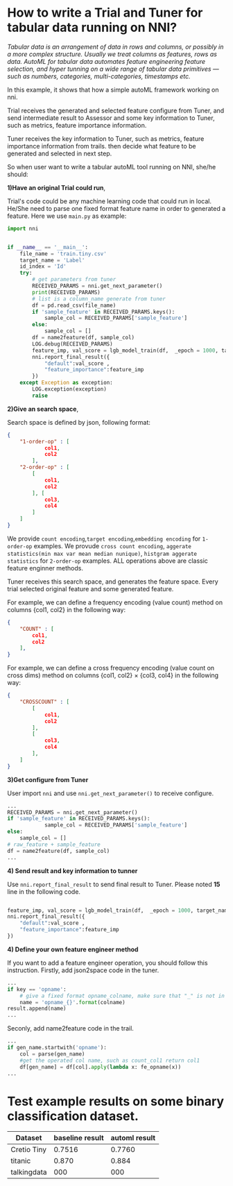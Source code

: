 # How to write a Trial and Tuner for tabular data running on NNI?
*Tabular data is an arrangement of data in rows and columns, or possibly in a more complex structure. Usually we treat columns as features, rows as data. AutoML for tabular data automates feature engineering  feature selection, and hyper tunning on a wide range of tabular data primitives — such as numbers, categories, multi-categories, timestamps etc.*

In this example, it shows that how a simple autoML framework working on nni.

Trial receives the generated and selected feature configure from Tuner, and send intermediate result to Assessor and some key information to Tuner, such as metrics, feature importance information.

Tuner receives the key information to Tuner, such as metrics, feature importance information from trails.
then decide what feature to be generated and selected in next step.

So when user want to write a tabular autoML tool running on NNI, she/he should:

**1)Have an original Trial could run**,

Trial's code could be any machine learning code that could run in local. He/She need to parse one fixed format feature name in order to generated a feature. Here we use `main.py` as example:

```python
import nni


if __name__ == '__main__':
    file_name = 'train.tiny.csv'
    target_name = 'Label'
    id_index = 'Id'
    try:
        # get parameters from tuner
        RECEIVED_PARAMS = nni.get_next_parameter()
        print(RECEIVED_PARAMS)
        # list is a column_name generate from tuner
        df = pd.read_csv(file_name)
        if 'sample_feature' in RECEIVED_PARAMS.keys():
            sample_col = RECEIVED_PARAMS['sample_feature']
        else:
            sample_col = []
        df = name2feature(df, sample_col)
        LOG.debug(RECEIVED_PARAMS)
        feature_imp, val_score = lgb_model_train(df,  _epoch = 1000, target_name = target_name, id_index = id_index)
        nni.report_final_result({
            "default":val_score , 
            "feature_importance":feature_imp
        })
    except Exception as exception:
        LOG.exception(exception)
        raise

```

**2)Give an search space**,

Search space is defined by json, following format: 
```json
{
    "1-order-op" : [
            col1,
            col2
        ],
    "2-order-op" : [
        [
            col1,
            col2
        ], [
            col3, 
            col4
        ]
    ]
}
```
We provide `count encoding`,`target encoding`,`embedding encoding` for `1-order-op` examples.
We provude `cross count encoding`, `aggerate statistics(min max var mean median nunique)`, `histgram aggerate statistics` for `2-order-op` examples.
ALL operations above are classic feature enginner methods. 

Tuner receives this search space, and generates the feature space. Every trial selected original feature and some generated feature. 

For example, we can define a frequency encoding (value count) method on columns {col1, col2} in the following way:
```json
{
    "COUNT" : [
        col1,
        col2
    ],
}
```
For example, we can define a cross frequency encoding (value count on cross dims) method on columns {col1, col2} × {col3, col4} in the following way:
```json
{
    "CROSSCOUNT" : [
        [
            col1,
            col2
        ],
        [
            col3,
            col4
        ],
    ]
}
```


**3)Get configure from Tuner**

User import `nni` and use `nni.get_next_parameter()` to receive configure. 

```python
...
RECEIVED_PARAMS = nni.get_next_parameter()
if 'sample_feature' in RECEIVED_PARAMS.keys():
            sample_col = RECEIVED_PARAMS['sample_feature']
else:
    sample_col = []
# raw_feature + sample_feature
df = name2feature(df, sample_col)
...
```


**4)  Send result and key information to tunner**

Use `nni.report_final_result` to send final result to Tuner. Please noted **15** line in the following code.

```python

feature_imp, val_score = lgb_model_train(df,  _epoch = 1000, target_name = target_name, id_index = id_index)
nni.report_final_result({
    "default":val_score , 
    "feature_importance":feature_imp
})
```

**4)  Define your own feature engineer method**

If you want to add a feature engineer operation, you should follow this instruction.
Firstly, add json2space code in the tuner. 
```python
...
if key == 'opname':
    # give a fixed format opname_colname, make sure that "_" is not in column name.
    name = 'opname_{}'.format(colname)
result.append(name)
...	
```
Seconly, add name2feature code in the trail.
```python
...
if gen_name.startwith('opname'):
    col = parse(gen_name) 
    #get the operated col name, such as count_col1 return col1
    df[gen_name] = df[col].apply(lambda x: fe_opname(x))
...
```

# Test example results on some binary classification dataset.
|  Dataset   | baseline result  | automl result| 
|  ----  | ----  | ----  |
| Cretio Tiny  | 0.7516 | 0.7760 |
| titanic  | 0.870 | 0.884 |
| talkingdata  | 000 | 000 |

